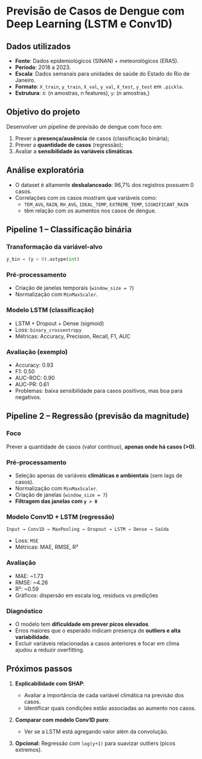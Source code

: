 # Previsão de Casos de Dengue com Deep Learning (LSTM e Conv1D)

## Dados utilizados

- **Fonte**: Dados epidemiológicos (SINAN) + meteorológicos (ERA5).
- **Período**: 2018 a 2023.
- **Escala**: Dados semanais para unidades de saúde do Estado do Rio de Janeiro.
- **Formato**: `X_train`, `y_train`, `X_val`, `y_val`, `X_test`, `y_test` em `.pickle`.
- **Estrutura**: `X`: (n amostras, n features), `y`: (n amostras,)

## Objetivo do projeto

Desenvolver um pipeline de previsão de dengue com foco em:

1. Prever a **presença/ausência** de casos (classificação binária);
2. Prever a **quantidade de casos** (regressão);
3. Avaliar a **sensibilidade às variáveis climáticas**.

## Análise exploratória

- O dataset é altamente **desbalanceado**: 96,7% dos registros possuem 0 casos.
- Correlações com os casos mostram que variáveis como:
  - `TEM_AVG`, `RAIN`, `RH_AVG`, `IDEAL_TEMP`, `EXTREME_TEMP`, `SIGNIFICANT_RAIN`
  - têm relação com os aumentos nos casos de dengue.

## Pipeline 1 – Classificação binária

### Transformação da variável-alvo

```python
y_bin = (y > 0).astype(int)
```

### Pré-processamento

- Criação de janelas temporais (`window_size = 7`)
- Normalização com `MinMaxScaler`.

### Modelo LSTM (classificação)

- LSTM + Dropout + Dense (sigmoid)
- Loss: `binary_crossentropy`
- Métricas: Accuracy, Precision, Recall, F1, AUC

### Avaliação (exemplo)

- Accuracy: 0.93
- F1: 0.50
- AUC-ROC: 0.90
- AUC-PR: 0.61
- Problemas: baixa sensibilidade para casos positivos, mas boa para negativos.

## Pipeline 2 – Regressão (previsão da magnitude)

### Foco

Prever a quantidade de casos (valor contínuo), **apenas onde há casos (>0)**.

### Pré-processamento

- Seleção apenas de variáveis **climáticas e ambientais** (sem lags de casos).
- Normalização com `MinMaxScaler`.
- Criação de janelas (`window_size = 7`)
- **Filtragem das janelas com `y > 0`**

### Modelo Conv1D + LSTM (regressão)

`Input → Conv1D → MaxPooling → Dropout → LSTM → Dense → Saída`

- Loss: `MSE`
- Métricas: MAE, RMSE, R²

### Avaliação

- MAE: ~1.73
- RMSE: ~4.26
- R²: ~0.59
- Gráficos: dispersão em escala log, resíduos vs predições

### Diagnóstico

- O modelo tem **dificuldade em prever picos elevados**.
- Erros maiores que o esperado indicam presença de **outliers e alta variabilidade**.
- Excluir variáveis relacionadas a casos anteriores e focar em clima ajudou a reduzir overfitting.

## Próximos passos

1. **Explicabilidade com SHAP**:
   - Avaliar a importância de cada variável climática na previsão dos casos.
   - Identificar quais condições estão associadas ao aumento nos casos.

2. **Comparar com modelo Conv1D puro**:
   - Ver se a LSTM está agregando valor além da convolução.

3. **Opcional**: Regressão com `log(y+1)` para suavizar outliers (picos extremos).
